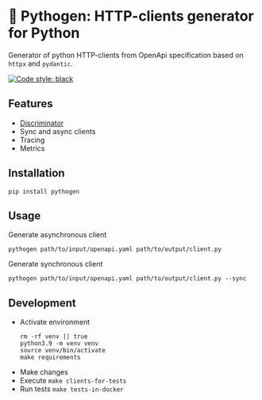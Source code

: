 # 🧬 Pythogen: HTTP-clients generator for Python
Generator of python HTTP-clients from OpenApi specification based on `httpx` and `pydantic`.

[![Code style: black](https://img.shields.io/badge/code%20style-black-000000.svg)](https://github.com/psf/black)


## Features
- [Discriminator](/docs/discriminator.md)
- Sync and async clients
- Tracing
- Metrics

## Installation
```shell
pip install pythogen
```

## Usage
Generate asynchronous client
```shell
pythogen path/to/input/openapi.yaml path/to/output/client.py
```
Generate synchronous client
```shell
pythogen path/to/input/openapi.yaml path/to/output/client.py --sync
```

## Development
- Activate environment
    ```shell
    rm -rf venv || true
    python3.9 -m venv venv
    source venv/bin/activate
    make requirements
    ```
- Make changes
- Execute `make clients-for-tests`
- Run tests `make tests-in-docker`
